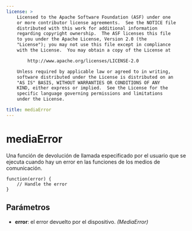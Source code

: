 ```yaml
---
license: >
    Licensed to the Apache Software Foundation (ASF) under one
    or more contributor license agreements.  See the NOTICE file
    distributed with this work for additional information
    regarding copyright ownership.  The ASF licenses this file
    to you under the Apache License, Version 2.0 (the
    "License"); you may not use this file except in compliance
    with the License.  You may obtain a copy of the License at

        http://www.apache.org/licenses/LICENSE-2.0

    Unless required by applicable law or agreed to in writing,
    software distributed under the License is distributed on an
    "AS IS" BASIS, WITHOUT WARRANTIES OR CONDITIONS OF ANY
    KIND, either express or implied.  See the License for the
    specific language governing permissions and limitations
    under the License.

title: mediaError
---
```


# mediaError

Una función de devolución de llamada especificado por el usuario que se ejecuta cuando hay un error en las funciones de los medios de comunicación.

    function(error) {
        // Handle the error
    }
    

## Parámetros

*   **error**: el error devuelto por el dispositivo. *(MediaError)*